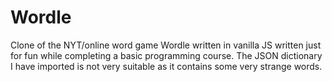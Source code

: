 # Wordle
Clone of the NYT/online word game Wordle written in vanilla JS written just for fun while completing a basic programming course.
The JSON dictionary I have imported is not very suitable as it contains some very strange words.
